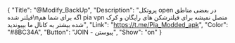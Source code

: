 {
"Title": "@Modify_BackUp",
"Description": "پروتکل open در بعضی مناطق فیلتر شده\nاگه برای شما هم pia vpn متصل نمیشه برای فیلترشکن های رایگان و کرک شده بیشتر به کانال ما بپیوندید",
"Link": "https://t.me/Pia_Modded_apk",
"Color": "#8BC34A",
"Button": "JOIN - پیوستن",
"Show": "on"
}
